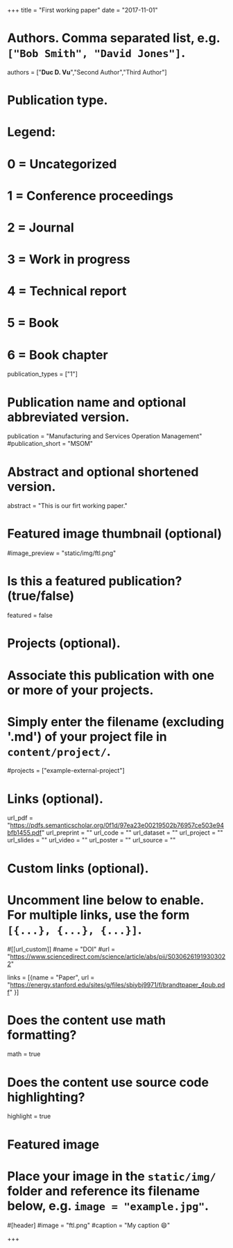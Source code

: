 
+++
title = "First working paper"
date = "2017-11-01"

# Authors. Comma separated list, e.g. `["Bob Smith", "David Jones"]`.

authors = ["**Duc D. Vu**","Second Author","Third Author"]

# Publication type.
# Legend:
# 0 = Uncategorized
# 1 = Conference proceedings
# 2 = Journal
# 3 = Work in progress
# 4 = Technical report
# 5 = Book
# 6 = Book chapter
publication_types = ["1"]

# Publication name and optional abbreviated version.
publication = "Manufacturing and Services Operation Management"
#publication_short = "MSOM"

# Abstract and optional shortened version.
abstract = "This is our firt working paper."

# Featured image thumbnail (optional)
#image_preview = "static/img/ftl.png"

# Is this a featured publication? (true/false)
featured = false

# Projects (optional).
#   Associate this publication with one or more of your projects.
#   Simply enter the filename (excluding '.md') of your project file in `content/project/`.
#projects = ["example-external-project"]

# Links (optional).
url_pdf = "https://pdfs.semanticscholar.org/0f1d/97ea23e00219502b76957ce503e94bfb1455.pdf"
url_preprint = ""
url_code = ""
url_dataset = ""
url_project = ""
url_slides = ""
url_video = ""
url_poster = ""
url_source = ""

# Custom links (optional).
#   Uncomment line below to enable. For multiple links, use the form `[{...}, {...}, {...}]`.
#[[url_custom]]
#name = "DOI"
#url = "https://www.sciencedirect.com/science/article/abs/pii/S0306261919303022"

links = [{name = "Paper", url = "https://energy.stanford.edu/sites/g/files/sbiybj9971/f/brandtpaper_4pub.pdf" }]

# Does the content use math formatting?
math = true

# Does the content use source code highlighting?
highlight = true
  
# Featured image
# Place your image in the `static/img/` folder and reference its filename below, e.g. `image = "example.jpg"`.
#[header]
#image = "ftl.png"
#caption = "My caption :smile:"

+++

